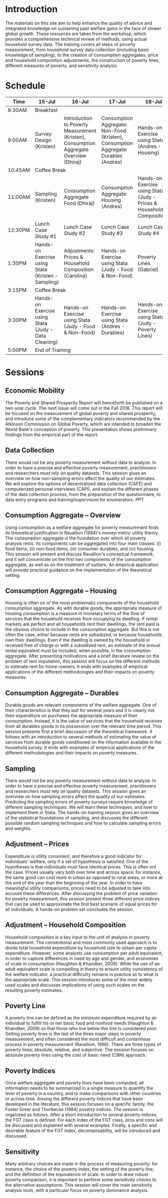 # Introduction

The materials on this site aim to help enhance the quality of advice and integrated knowledge on sustaining past welfare gains in the face of slower global growth. These resources are taken from the workshop, which provides a comprehensive technical review of methods, using actual household survey data.  The training covers all steps of poverty measurement, from household survey data collection (including basic knowledge of sampling), to the creation of consumption aggregates, price and household composition adjustments, the construction of poverty lines, different measures of poverty, and sensitivity analysis.

# Schedule
<table align="center">
  <thead>
    <tr>
      <th>Time</th>
      <th>15-Jul</th>
      <th>16-Jul</th> 
      <th>17-Jul</th> 
      <th>18-Jul</th> 
      <th>19-Jul</th> 
    </tr>
   </thead>

  <tbody>
    <tr>
      <td> 8:30AM </td>
      <td colspan="5"> Breakfast </td> 
    </tr>
    <tr>
      <td> 9:00AM </td>
      <td> Survey Design (Kristen) </td>
      <td> Introduction to Poverty Measurement (Kristen), Consumption Aggregate Overview (Dhiraj) </td> 
      <td> Consumption Aggregate: Non-Food (Kristen), Consumption Aggregate: Durables (Andres) </td> 
      <td> Hands-on Exercise using Stata (Andres - Housing) </td> 
      <td> Poverty Indices & Vulnerability (Emmanuel) </td> 
    </tr>
    <tr>
      <td> 10:45AM </td>
      <td colspan="5"> Coffee Break </td> 
    </tr>  
    <tr>
      <td> 11:00AM </td>
      <td> Sampling (Kristen) </td>
      <td> Consumption Aggregate Food (Dhiraj) </td> 
      <td> Consumption Aggregate: Housing (Andres)  </td> 
      <td> Hands-on Exercise using Stata (Judy - Prices & Household Composition)  </td> 
      <td> Sensitivity Analysis (Andres) </td> 
    </tr>
    <tr>
      <td> 12:30PM </td>
      <td> Lunch Case Study #1 </td>
      <td> Lunch Case Study #2 </td> 
      <td> Lunch Case Study #3  </td> 
      <td> Lunch Case Study #4 </td> 
      <td> Lunch Case Study #5 </td> 
    </tr>
    <tr>
      <td> 1:30PM </td>
      <td> Hands-on Exercise using Stata (Kristen - Sampling) </td>
      <td> Adjustments: Prices & Household Composition (Carolina)  </td> 
      <td> Hands-on Exercise using Stata (Judy - Food & Non-Food)  </td> 
      <td> Poverty Lines (Gabriel)  </td> 
      <td> Hands-on Exercise using Stata (Andres) </td> 
    </tr>
    <tr>
      <td> 3:15PM </td>
      <td colspan="5"> Coffee Break </td> 
    </tr>   
    <tr>
      <td> 3:30PM </td>
      <td> Hands-on Exercise using Stata (Judy - Data Cleaning)  </td>
      <td> Hands-on Exercise using Stata (Judy - Food & Non-Food) </td> 
      <td> Hands-on Exercise using Stata (Andres - Durables)   </td> 
      <td> Hands-on Exercise using Stata (Judy - Poverty Lines) </td> 
      <td> Hands-on Exercise using Stata (Andres), Discussion & Wrap-Up (Kristen) </td> 
    </tr>
    <tr>
      <td> 5:00PM </td>
      <td colspan="5"> End of Training </td> 
    </tr> 
</tbody>
</table>

# Sessions

## Economic Mobility
The Poverty and Shared Prosperity Report will henceforth be published on a two-year cycle. The next issue will come out in the Fall 2018. This report will be focused on the measurement of global poverty and shared prosperity, and introduce some of the complementary indicators recommended by the Atkinson Commission on Global Poverty, which are intended to broaden the World Bank's conception of poverty. 
This presentation shows preliminary findings from the empirical part of the report.

## Data Collection
There would not be any poverty measurement without data to analyze. In order to have a precise and effective poverty measurement, practitioners and researchers must rely on quality datasets. This session gives an overview on how non-sampling errors affect the quality of our estimates. We will explore the options of decentralized data collection (CAFÉ) and computerized personal interviews (CAPI), and explain the different phases of the data collection process, from the preparation of the questionnaire, to data entry programs and training/supervision for enumerators.	 ​PPT​	

## Consumption Aggregate – Overview
Using consumption as a welfare aggregate for poverty measurement finds its theoretical justification in Ravallion (1994)'s money-metric utility theory. The consumption aggregate is the foundation over which all poverty analysis rests. Its components can be aggregated into four main classes: (i) food items, (ii) non-food items, (iii) consumer durables, and (iv) housing.
This session will present and discuss Ravallion's conceptual framework. and it will concentrate on the first two components of the consumption aggregate, as well as on the treatment of outliers. An empirical application will provide practical guidance on the implementation of the theoretical setting.


## Consumption Aggregate – Housing
Housing is often on of the most problematic components of the household consumption aggregate. As with durable goods, the appropriate measure of housing consumption is a measure in monetary terms of the flow of services that the household receives from occupying its dwelling.  If rental markets are perfect and all households rent their dwellings, the rent paid is the obvious choice to include in the consumption aggregate. But this is not often the case, either because rents are subsidized, or because households own their dwellings. Even if the dwelling is owned by the household or received free of charge or with a subsidized rent, an estimate of the annual rental equivalent must be included, when possible, in the consumption aggregate.
After presenting motivations and a brief literature review on the problem of rent imputation, this session will focus on the different methods to estimate rent for home-owners. It ends with examples of empirical applications of the different methodologies and their impacts on poverty measures.​

## Consumption Aggregate – Durables
Durable goods are relevant components of the welfare aggregate. One of their characteristics is that they last for several years and it is clearly not their expenditure on purchases the appropriate measure of their consumption. Instead, it is the value of services that the household receives from all durables goods in its possession over the relevant time period.
This session presents first a brief discussion of the theoretical framework. It follows with an introduction to several methods of estimating the value of services from durable goods conditioned on the information available in the household survey. It ends with examples of empirical applications of the different methodologies and their impacts on poverty measures.

## Sampling
There would not be any poverty measurement without data to analyze. In order to have a precise and effective poverty measurement, practitioners and researchers must rely on quality datasets. This session gives an overview on how sampling errors affect the quality of our estimates. Predicting the sampling errors of poverty surveys require knowledge of different sampling techniques. We will learn these techniques, and how to implement them in Stata.
The hands-on training session gives an overview of the statistical foundations of sampling, and discusses the different possible random sampling techniques and how to calculate sampling errors and weights.


## Adjustment – Prices
Expenditure is utility consistent, and therefore a good indicator for individuals' welfare, only if a set of hypothesis is satisfied. One of the hypotheses is that individuals must face identical prices. This is often not the case. Prices usually vary both over time and across space: for instance, the same good can cost more in urban as opposed to rural areas, or more at the end of the year than the beginning of the year. In order to have meaningful utility comparisons, prices need to be adjusted to take into account these differences.
After discussing the problem of price variation for poverty measurement, this session present three different price indices that can be used to approximate the first best scenario of equal prices for all individuals. A hands-on problem set concludes the session.

## Adjustment – Household Composition
Household composition is a key input to the unit of analysis in poverty measurement. The conventional and most commonly used approach is to divide total household expenditure by household size to obtain per capita expenditure. However, some analysts use consumption per adult equivalent, in order to capture differences in need by age and gender, and economies of scale in consumption (Haughton & Khandker, 2009). While the use of an adult equivalent scale is compelling in theory to ensure utility consistency of the welfare indicator, a practical difficulty remains in practice as to what is the appropriate scale. 
This session introduces some of the most widely used scales and discusses implications of using such scales on the resulting poverty estimates.
 
 
## Poverty Line
A poverty line can be defined as the minimum expenditure required by an individual to fulfill his or her basic food and nonfood needs (Haughton & Khandker, 2009) so that those who live below this line is considered poor. Setting poverty lines is the last of the three major steps in poverty measurement, and often considered the most difficult and contentious process in poverty measurement (Ravallion, 1998). There are three types of poverty lines; absolute, relative, and subjective. The session focuses on absolute poverty lines using the cost of basic need (CBN) approach. 

## Poverty Indices
Once welfare aggregate and poverty lines have been computed, all information needs to be summarized in a single measure to quantify the level of poverty in a country, and to make comparisons with other countries or across time. Among the different poverty indices that have been developed in the literature, this session focuses on a specific family, the Foster Greer and Thorbecke (1984) poverty indices.
The session is organized as follows. After a short introduction to several poverty indices, the FGT class is defined. For each index of the FGT class, pros and cons will be discussed and explained with several examples. Finally, a specific and desirable feature of the FGT index, decomposability, will be introduced and discussed.

## Sensitivity
Many arbitrary choices are made in the process of measuring poverty: for instance, the choice of the poverty index, the setting of the poverty line, and the definition of the equivalence of scale. In order to draw robust poverty comparison, it is important to perform some sensitivity checks to the alternative assumptions.
This session will cover the main sensitivity analysis tools, with a particular focus on poverty dominance analysis.


